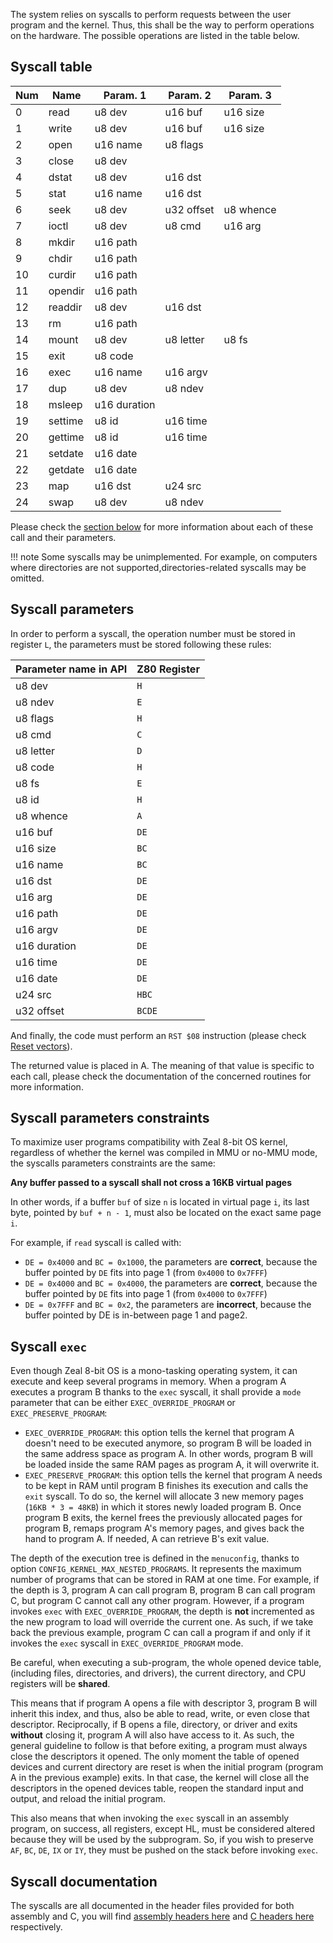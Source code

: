 The system relies on syscalls to perform requests between the user program and the kernel. Thus, this shall be the way to perform operations on the hardware. The possible operations are listed in the table below.

## Syscall table

| Num | Name    | Param. 1     | Param. 2   | Param. 3  |
| --- | ------- | ------------ | ---------- | --------- |
| 0   | read    | u8 dev       | u16 buf    | u16 size  |
| 1   | write   | u8 dev       | u16 buf    | u16 size  |
| 2   | open    | u16 name     | u8 flags   |           |
| 3   | close   | u8 dev       |            |           |
| 4   | dstat   | u8 dev       | u16 dst    |           |
| 5   | stat    | u16 name     | u16 dst    |           |
| 6   | seek    | u8 dev       | u32 offset | u8 whence |
| 7   | ioctl   | u8 dev       | u8 cmd     | u16 arg   |
| 8   | mkdir   | u16 path     |            |           |
| 9   | chdir   | u16 path     |            |           |
| 10  | curdir  | u16 path     |            |           |
| 11  | opendir | u16 path     |            |           |
| 12  | readdir | u8 dev       | u16 dst    |           |
| 13  | rm      | u16 path     |            |           |
| 14  | mount   | u8 dev       | u8 letter  | u8 fs     |
| 15  | exit    | u8 code      |            |           |
| 16  | exec    | u16 name     | u16 argv   |           |
| 17  | dup     | u8 dev       | u8 ndev    |           |
| 18  | msleep  | u16 duration |            |           |
| 19  | settime | u8 id        | u16 time   |           |
| 20  | gettime | u8 id        | u16 time   |           |
| 21  | setdate | u16 date     |            |
| 22  | getdate | u16 date     |            |
| 23  | map     | u16 dst      | u24 src    |           |
| 24  | swap    | u8 dev       | u8 ndev    |           |

Please check the [section below](#syscall-parameters) for more information about each of these call and their parameters.

!!! note
    Some syscalls may be unimplemented. For example, on computers where directories are not supported,directories-related syscalls may be omitted.

## Syscall parameters

In order to perform a syscall, the operation number must be stored in register `L`, the parameters must be stored following these rules:

| Parameter name in API | Z80 Register |
| --------------------- | ------------ |
| u8 dev                | `H`          |
| u8 ndev               | `E`          |
| u8 flags              | `H`          |
| u8 cmd                | `C`          |
| u8 letter             | `D`          |
| u8 code               | `H`          |
| u8 fs                 | `E`          |
| u8 id                 | `H`          |
| u8 whence             | `A`          |
| u16 buf               | `DE`         |
| u16 size              | `BC`         |
| u16 name              | `BC`         |
| u16 dst               | `DE`         |
| u16 arg               | `DE`         |
| u16 path              | `DE`         |
| u16 argv              | `DE`         |
| u16 duration          | `DE`         |
| u16 time              | `DE`         |
| u16 date              | `DE`         |
| u24 src               | `HBC`        |
| u32 offset            | `BCDE`       |


And finally, the code must perform an `RST $08` instruction (please check [Reset vectors](kernel.md#reset-vectors)).

The returned value is placed in A. The meaning of that value is specific to each call, please check the documentation of the concerned routines for more information.

## Syscall parameters constraints

To maximize user programs compatibility with Zeal 8-bit OS kernel, regardless of whether the kernel was compiled in MMU or no-MMU mode, the syscalls parameters constraints are the same:

<b>Any buffer passed to a syscall shall **not** cross a 16KB virtual pages</b>

In other words, if a buffer `buf` of size `n` is located in virtual page `i`, its last byte, pointed by `buf + n - 1`, must also be located on the exact same page `i`.

For example, if `read` syscall is called with:
* `DE = 0x4000` and `BC = 0x1000`, the parameters are **correct**, because the buffer pointed by `DE` fits into page 1 (from `0x4000` to `0x7FFF`)
* `DE = 0x4000` and `BC = 0x4000`, the parameters are **correct**, because the buffer pointed by `DE` fits into page 1 (from `0x4000` to `0x7FFF`)
* `DE = 0x7FFF` and `BC = 0x2`, the parameters are **incorrect**, because the buffer pointed by DE is in-between page 1 and page2.

## Syscall `exec`

Even though Zeal 8-bit OS is a mono-tasking operating system, it can execute and keep several programs in memory. When a program A executes a program B thanks to the `exec` syscall, it shall provide a `mode` parameter that can be either `EXEC_OVERRIDE_PROGRAM` or `EXEC_PRESERVE_PROGRAM`:

* `EXEC_OVERRIDE_PROGRAM`: this option tells the kernel that program A doesn't need to be executed anymore, so program B will be loaded in the same address space as program A. In other words, program B will be loaded inside the same RAM pages as program A, it will overwrite it.
* `EXEC_PRESERVE_PROGRAM`: this option tells the kernel that program A needs to be kept in RAM until program B finishes its execution and calls the `exit` syscall. To do so, the kernel will allocate 3 new memory pages (`16KB * 3 = 48KB`) in which it stores newly loaded program B. Once program B exits, the kernel frees the previously allocated pages for program B, remaps program A's memory pages, and gives back the hand to program A. If needed, A can retrieve B's exit value.

The depth of the execution tree is defined in the `menuconfig`, thanks to option `CONFIG_KERNEL_MAX_NESTED_PROGRAMS`. It represents the maximum number of programs that can be stored in RAM at one time. For example, if the depth is 3, program A can call program B, program B can call program C, but program C cannot call any other program.
However, if a program invokes `exec` with `EXEC_OVERRIDE_PROGRAM`, the depth is **not** incremented as the new program to load will override the current one.
As such, if we take back the previous example, program C can call a program if and only if it invokes the `exec` syscall in `EXEC_OVERRIDE_PROGRAM` mode.

Be careful, when executing a sub-program, the whole opened device table, (including files, directories, and drivers), the current directory, and CPU registers will be **shared**.

This means that if program A opens a file with descriptor 3, program B will inherit this index, and thus, also be able to read, write, or even close that descriptor. Reciprocally, if B opens a file, directory, or driver and exits **without** closing it, program A will also have access to it. As such, the general guideline to follow is that before exiting, a program must always close the descriptors it opened. The only moment the table of opened devices and current directory are reset is when the initial program (program A in the previous example) exits. In that case, the kernel will close all the descriptors in the opened devices table, reopen the standard input and output, and reload the initial program.

This also means that when invoking the `exec` syscall in an assembly program, on success, all registers, except HL, must be considered altered because they will be used by the subprogram. So, if you wish to preserve `AF`, `BC`, `DE`, `IX` or `IY`, they must be pushed on the stack before invoking `exec`.

## Syscall documentation

The syscalls are all documented in the header files provided for both assembly and C, you will find [assembly headers here](https://github.com/Zeal8bit/Zeal-8-bit-OS/tree/main/kernel_headers/z88dk-z80asm) and [C headers here](https://github.com/Zeal8bit/Zeal-8-bit-OS/tree/main/kernel_headers/sdcc/include) respectively.
